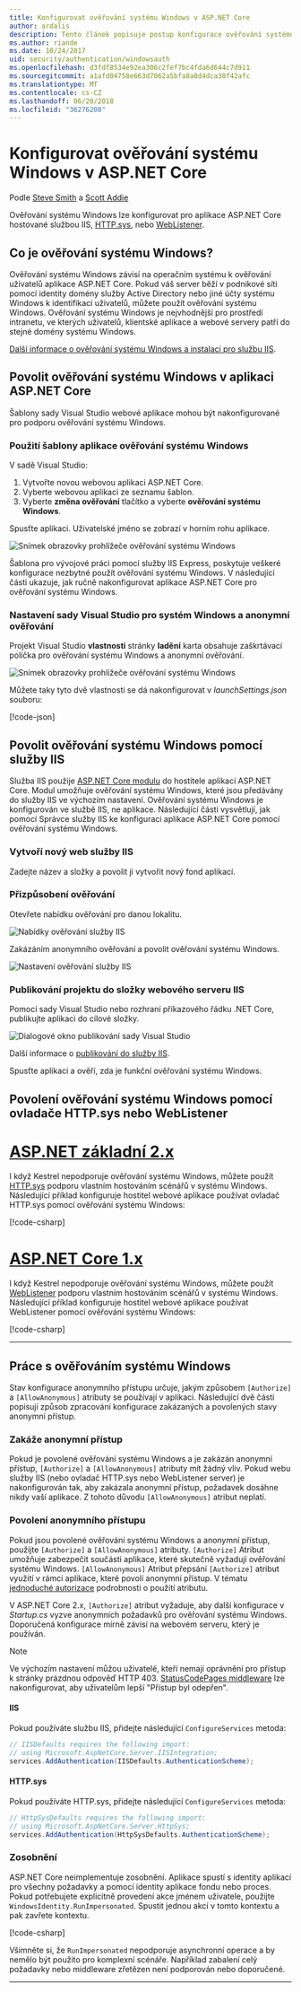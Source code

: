 ```yaml
---
title: Konfigurovat ověřování systému Windows v ASP.NET Core
author: ardalis
description: Tento článek popisuje postup konfigurace ověřování systému Windows v ASP.NET Core, pomocí služby IIS Express, IIS, ovladač HTTP.sys a WebListener.
ms.author: riande
ms.date: 10/24/2017
uid: security/authentication/windowsauth
ms.openlocfilehash: d3fdf8534e92ea306c2fef7bc4fda6d644c7d911
ms.sourcegitcommit: a1afd04758e663d7062a5bfa8a0d4dca38f42afc
ms.translationtype: MT
ms.contentlocale: cs-CZ
ms.lasthandoff: 06/20/2018
ms.locfileid: "36276208"
---
```

# <a name="configure-windows-authentication-in-aspnet-core"></a>Konfigurovat ověřování systému Windows v ASP.NET Core

Podle [Steve Smith](https://ardalis.com) a [Scott Addie](https://twitter.com/Scott_Addie)

Ověřování systému Windows lze konfigurovat pro aplikace ASP.NET Core hostované službou IIS, [HTTP.sys](xref:fundamentals/servers/httpsys), nebo [WebListener](xref:fundamentals/servers/weblistener).

## <a name="what-is-windows-authentication"></a>Co je ověřování systému Windows?

Ověřování systému Windows závisí na operačním systému k ověřování uživatelů aplikace ASP.NET Core. Pokud váš server běží v podnikové síti pomocí identity domény služby Active Directory nebo jiné účty systému Windows k identifikaci uživatelů, můžete použít ověřování systému Windows. Ověřování systému Windows je nejvhodnější pro prostředí intranetu, ve kterých uživatelů, klientské aplikace a webové servery patří do stejné domény systému Windows.

[Další informace o ověřování systému Windows a instalaci pro službu IIS](/iis/configuration/system.webServer/security/authentication/windowsAuthentication/).

## <a name="enable-windows-authentication-in-an-aspnet-core-app"></a>Povolit ověřování systému Windows v aplikaci ASP.NET Core

Šablony sady Visual Studio webové aplikace mohou být nakonfigurované pro podporu ověřování systému Windows.

### <a name="use-the-windows-authentication-app-template"></a>Použití šablony aplikace ověřování systému Windows

V sadě Visual Studio:
1. Vytvořte novou webovou aplikaci ASP.NET Core. 
1. Vyberte webovou aplikaci ze seznamu šablon.
1. Vyberte **změna ověřování** tlačítko a vyberte **ověřování systému Windows**. 

Spusťte aplikaci. Uživatelské jméno se zobrazí v horním rohu aplikace.

![Snímek obrazovky prohlížeče ověřování systému Windows](windowsauth/_static/browser-screenshot.png)

Šablona pro vývojové práci pomocí služby IIS Express, poskytuje veškeré konfigurace nezbytné použít ověřování systému Windows. V následující části ukazuje, jak ručně nakonfigurovat aplikace ASP.NET Core pro ověřování systému Windows.

### <a name="visual-studio-settings-for-windows-and-anonymous-authentication"></a>Nastavení sady Visual Studio pro systém Windows a anonymní ověřování

Projekt Visual Studio **vlastnosti** stránky **ladění** karta obsahuje zaškrtávací políčka pro ověřování systému Windows a anonymní ověřování.

![Snímek obrazovky prohlížeče ověřování systému Windows](windowsauth/_static/vs-auth-property-menu.png)

Můžete taky tyto dvě vlastnosti se dá nakonfigurovat v *launchSettings.json* souboru:

[!code-json[](windowsauth/sample/launchSettings.json?highlight=3-4)]

## <a name="enable-windows-authentication-with-iis"></a>Povolit ověřování systému Windows pomocí služby IIS

Služba IIS použije [ASP.NET Core modulu](xref:fundamentals/servers/aspnet-core-module) do hostitele aplikací ASP.NET Core. Modul umožňuje ověřování systému Windows, které jsou předávány do služby IIS ve výchozím nastavení. Ověřování systému Windows je konfigurován ve službě IIS, ne aplikace. Následující části vysvětlují, jak pomocí Správce služby IIS ke konfiguraci aplikace ASP.NET Core pomocí ověřování systému Windows.

### <a name="create-a-new-iis-site"></a>Vytvoří nový web služby IIS

Zadejte název a složky a povolit ji vytvořit nový fond aplikací.

### <a name="customize-authentication"></a>Přizpůsobení ověřování

Otevřete nabídku ověřování pro danou lokalitu.

![Nabídky ověřování služby IIS](windowsauth/_static/iis-authentication-menu.png)

Zakázáním anonymního ověřování a povolit ověřování systému Windows.

![Nastavení ověřování služby IIS](windowsauth/_static/iis-auth-settings.png)

### <a name="publish-your-project-to-the-iis-site-folder"></a>Publikování projektu do složky webového serveru IIS

Pomocí sady Visual Studio nebo rozhraní příkazového řádku .NET Core, publikujte aplikaci do cílové složky.

![Dialogové okno publikování sady Visual Studio](windowsauth/_static/vs-publish-app.png)

Další informace o [publikování do služby IIS](xref:host-and-deploy/iis/index).

Spusťte aplikaci a ověří, zda je funkční ověřování systému Windows.

## <a name="enable-windows-authentication-with-httpsys-or-weblistener"></a>Povolení ověřování systému Windows pomocí ovladače HTTP.sys nebo WebListener

# <a name="aspnet-core-2xtabaspnetcore2x"></a>[ASP.NET základní 2.x](#tab/aspnetcore2x/)

I když Kestrel nepodporuje ověřování systému Windows, můžete použít [HTTP.sys](xref:fundamentals/servers/httpsys) podporu vlastním hostováním scénářů v systému Windows. Následující příklad konfiguruje hostitel webové aplikace používat ovladač HTTP.sys pomocí ověřování systému Windows:

[!code-csharp[](windowsauth/sample/Program2x.cs?highlight=9-14)]

# <a name="aspnet-core-1xtabaspnetcore1x"></a>[ASP.NET Core 1.x](#tab/aspnetcore1x/)

I když Kestrel nepodporuje ověřování systému Windows, můžete použít [WebListener](xref:fundamentals/servers/weblistener) podporu vlastním hostováním scénářů v systému Windows. Následující příklad konfiguruje hostitel webové aplikace používat WebListener pomocí ověřování systému Windows:

[!code-csharp[](windowsauth/sample/Program1x.cs?highlight=6-11)]

---

## <a name="work-with-windows-authentication"></a>Práce s ověřováním systému Windows

Stav konfigurace anonymního přístupu určuje, jakým způsobem `[Authorize]` a `[AllowAnonymous]` atributy se používají v aplikaci. Následující dvě části popisují způsob zpracování konfigurace zakázaných a povolených stavy anonymní přístup.

### <a name="disallow-anonymous-access"></a>Zakáže anonymní přístup

Pokud je povolené ověřování systému Windows a je zakázán anonymní přístup, `[Authorize]` a `[AllowAnonymous]` atributy mít žádný vliv. Pokud webu služby IIS (nebo ovladač HTTP.sys nebo WebListener server) je nakonfigurován tak, aby zakázala anonymní přístup, požadavek dosáhne nikdy vaší aplikace. Z tohoto důvodu `[AllowAnonymous]` atribut neplatí.

### <a name="allow-anonymous-access"></a>Povolení anonymního přístupu

Pokud jsou povolené ověřování systému Windows a anonymní přístup, použijte `[Authorize]` a `[AllowAnonymous]` atributy. `[Authorize]` Atribut umožňuje zabezpečit součásti aplikace, které skutečně vyžadují ověřování systému Windows. `[AllowAnonymous]` Atribut přepsání `[Authorize]` atribut využití v rámci aplikace, které povolí anonymní přístup. V tématu [jednoduché autorizace](xref:security/authorization/simple) podrobnosti o použití atributu.

V ASP.NET Core 2.x, `[Authorize]` atribut vyžaduje, aby další konfigurace v *Startup.cs* vyzve anonymních požadavků pro ověřování systému Windows. Doporučená konfigurace mírně závisí na webovém serveru, který je používán.

> [!NOTE]
> Ve výchozím nastavení můžou uživatelé, kteří nemají oprávnění pro přístup k stránky prázdnou odpověď HTTP 403. [StatusCodePages middleware](xref:fundamentals/error-handling#configuring-status-code-pages) lze nakonfigurovat, aby uživatelům lepší "Přístup byl odepřen".

#### <a name="iis"></a>IIS

Pokud používáte službu IIS, přidejte následující `ConfigureServices` metoda: 

```csharp
// IISDefaults requires the following import:
// using Microsoft.AspNetCore.Server.IISIntegration;
services.AddAuthentication(IISDefaults.AuthenticationScheme);
```

#### <a name="httpsys"></a>HTTP.sys

Pokud používáte HTTP.sys, přidejte následující `ConfigureServices` metoda:

```csharp
// HttpSysDefaults requires the following import:
// using Microsoft.AspNetCore.Server.HttpSys;
services.AddAuthentication(HttpSysDefaults.AuthenticationScheme);
```

### <a name="impersonation"></a>Zosobnění

ASP.NET Core neimplementuje zosobnění. Aplikace spustí s identity aplikací pro všechny požadavky a pomocí identity aplikace fondu nebo proces. Pokud potřebujete explicitně provedení akce jménem uživatele, použijte `WindowsIdentity.RunImpersonated`. Spustit jednou akcí v tomto kontextu a pak zavřete kontextu.

[!code-csharp[](windowsauth/sample/Startup.cs?name=snippet_Impersonate&highlight=10-18)]

Všimněte si, že `RunImpersonated` nepodporuje asynchronní operace a by nemělo být použito pro komplexní scénáře. Například zabalení celý požadavky nebo middleware zřetězen není podporován nebo doporučené.

---
